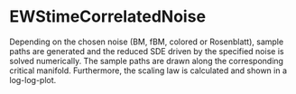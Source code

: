 # EWStimeCorrelatedNoise
Depending on the chosen noise (BM, fBM, colored or Rosenblatt), sample paths are generated and the reduced SDE driven by the specified noise is solved numerically. The sample paths are drawn along the corresponding critical manifold. Furthermore, the scaling law is calculated and shown in a log-log-plot.
